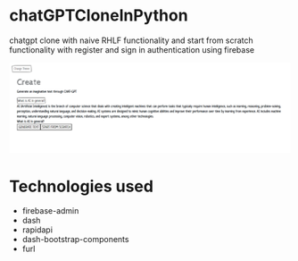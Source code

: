 # chatGPTCloneInPython
chatgpt clone with naive RHLF functionality and start from scratch functionality with register and sign in authentication using firebase

![Main Page](https://github.com/prakHr/Portfolio-Site/blob/master/images/project11.png)

# Technologies used
* firebase-admin
* dash
* rapidapi
* dash-bootstrap-components
* furl
